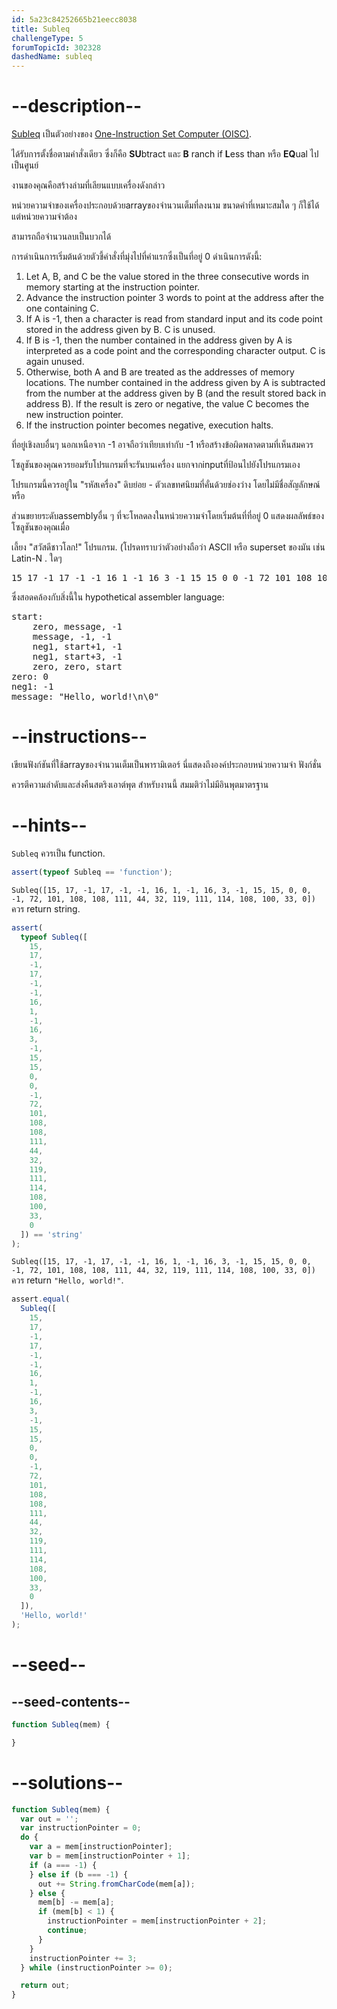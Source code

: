 ```yaml
---
id: 5a23c84252665b21eecc8038
title: Subleq
challengeType: 5
forumTopicId: 302328
dashedName: subleq
---
```


# --description--

[Subleq](https://rosettacode.org/wiki/eso:Subleq) เป็นตัวอย่างของ [One-Instruction Set Computer (OISC)](https://en.wikipedia.org/wiki/One_instruction_set_computer).

ได้รับการตั้งชื่อตามคำสั่งเดียว ซึ่งก็คือ **SU**btract และ **B** ranch if **L**ess than หรือ **EQ**ual
ไปเป็นศูนย์

งานของคุณคือสร้างล่ามที่เลียนแบบเครื่องดังกล่าว

หน่วยความจำของเครื่องประกอบด้วยarrayของจำนวนเต็มที่ลงนาม ขนาดคำที่เหมาะสมใด ๆ ก็ใช้ได้ แต่หน่วยความจำต้อง

สามารถถือจำนวนลบเป็นบวกได้

การดำเนินการเริ่มต้นด้วยตัวชี้คำสั่งที่มุ่งไปที่คำแรกซึ่งเป็นที่อยู่ 0 ดำเนินการดังนี้:

<ol>
  <li>Let A, B, and C be the value stored in the three consecutive words in memory starting at the instruction pointer.</li>
  <li>Advance the instruction pointer 3 words to point at the address after the one containing C.</li>
  <li>If A is -1, then a character is read from standard input and its code point stored in the address given by B. C
    is unused.</li>
  <li>If B is -1, then the number contained in the address given by A is interpreted as a code point and the
    corresponding character output. C is again unused.</li>
  <li>Otherwise, both A and B are treated as the addresses of memory locations. The number contained in the address
    given by A is subtracted from the number at the address given by B (and the result stored back in address B). If
    the result is zero or negative, the value C becomes the new instruction pointer.</li>
  <li>If the instruction pointer becomes negative, execution halts.</li>
</ol>

ที่อยู่เชิงลบอื่นๆ นอกเหนือจาก -1 อาจถือว่าเทียบเท่ากับ -1 หรือสร้างข้อผิดพลาดตามที่เห็นสมควร

โซลูชันของคุณควรยอมรับโปรแกรมที่จะรันบนเครื่อง แยกจากinputที่ป้อนไปยังโปรแกรมเอง

โปรแกรมนี้ควรอยู่ใน "รหัสเครื่อง" ดิบย่อย - ตัวเลขทศนิยมที่คั่นด้วยช่องว่าง โดยไม่มีชื่อสัญลักษณ์หรือ

ส่วนขยายระดับassemblyอื่น ๆ ที่จะโหลดลงในหน่วยความจำโดยเริ่มต้นที่ที่อยู่ 0 แสดงผลลัพธ์ของโซลูชันของคุณเมื่อ

เลี้ยง "สวัสดีชาวโลก!" โปรแกรม. (โปรดทราบว่าตัวอย่างถือว่า ASCII หรือ superset ของมัน เช่น Latin-N . ใดๆ

<pre>15 17 -1 17 -1 -1 16 1 -1 16 3 -1 15 15 0 0 -1 72 101 108 108 111 44 32 119 111 114 108 100 33 10 0</pre>

ซึ่งสอดคล้องกับสิ่งนี้ใน hypothetical assembler language:

<pre>start:
    zero, message, -1
    message, -1, -1
    neg1, start+1, -1
    neg1, start+3, -1
    zero, zero, start
zero: 0
neg1: -1
message: "Hello, world!\n\0"
</pre>

# --instructions--

เขียนฟังก์ชันที่ใช้arrayของจำนวนเต็มเป็นพารามิเตอร์ นี่แสดงถึงองค์ประกอบหน่วยความจำ ฟังก์ชั่น

ควรตีความลำดับและส่งคืนสตริงเอาต์พุต สำหรับงานนี้ สมมติว่าไม่มีอินพุตมาตรฐาน

# --hints--

`Subleq` ควรเป็น function.

```js
assert(typeof Subleq == 'function');
```

`Subleq([15, 17, -1, 17, -1, -1, 16, 1, -1, 16, 3, -1, 15, 15, 0, 0, -1, 72, 101, 108, 108, 111, 44, 32, 119, 111, 114, 108, 100, 33, 0])` ควร return string.

```js
assert(
  typeof Subleq([
    15,
    17,
    -1,
    17,
    -1,
    -1,
    16,
    1,
    -1,
    16,
    3,
    -1,
    15,
    15,
    0,
    0,
    -1,
    72,
    101,
    108,
    108,
    111,
    44,
    32,
    119,
    111,
    114,
    108,
    100,
    33,
    0
  ]) == 'string'
);
```

`Subleq([15, 17, -1, 17, -1, -1, 16, 1, -1, 16, 3, -1, 15, 15, 0, 0, -1, 72, 101, 108, 108, 111, 44, 32, 119, 111, 114, 108, 100, 33, 0])` ควร return `"Hello, world!"`.

```js
assert.equal(
  Subleq([
    15,
    17,
    -1,
    17,
    -1,
    -1,
    16,
    1,
    -1,
    16,
    3,
    -1,
    15,
    15,
    0,
    0,
    -1,
    72,
    101,
    108,
    108,
    111,
    44,
    32,
    119,
    111,
    114,
    108,
    100,
    33,
    0
  ]),
  'Hello, world!'
);
```

# --seed--

## --seed-contents--

```js
function Subleq(mem) {

}
```

# --solutions--

```js
function Subleq(mem) {
  var out = '';
  var instructionPointer = 0;
  do {
    var a = mem[instructionPointer];
    var b = mem[instructionPointer + 1];
    if (a === -1) {
    } else if (b === -1) {
      out += String.fromCharCode(mem[a]);
    } else {
      mem[b] -= mem[a];
      if (mem[b] < 1) {
        instructionPointer = mem[instructionPointer + 2];
        continue;
      }
    }
    instructionPointer += 3;
  } while (instructionPointer >= 0);

  return out;
}
```
